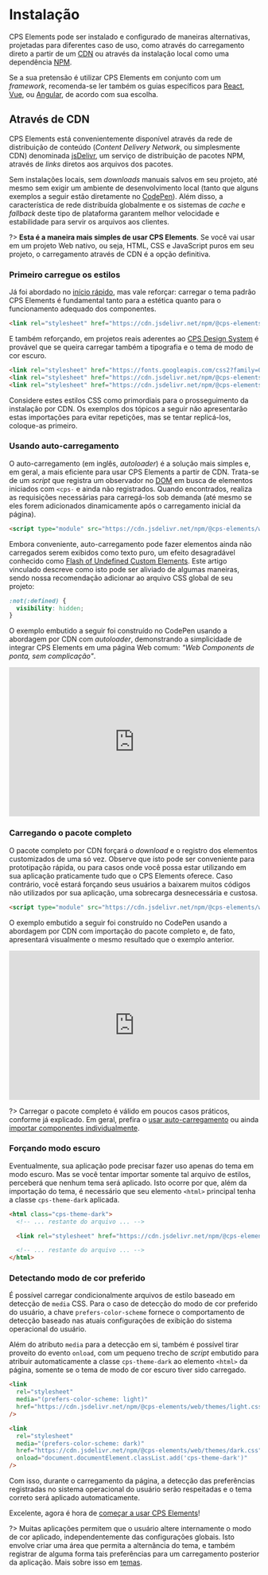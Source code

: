 # Instalação

CPS Elements pode ser instalado e configurado de maneiras alternativas, projetadas para diferentes caso de uso, como através do carregamento direto a partir de um [CDN](https://www.jsdelivr.com/package/npm/@cps-elements/web) ou através da instalação local como uma dependência [NPM](https://www.npmjs.com/package/@cps-elements/web).

Se a sua pretensão é utilizar CPS Elements em conjunto com um _framework_, recomenda-se ler também os guias específicos para [React](/frameworks/react), [Vue](/frameworks/vue), ou [Angular](/frameworks/angular), de acordo com sua escolha.

## Através de CDN

CPS Elements está convenientemente disponível através da rede de distribuição de conteúdo (_Content Delivery Network_, ou simplesmente CDN) denominada [jsDelivr](https://www.jsdelivr.com/about), um serviço de distribuição de pacotes NPM, através de _links_ diretos aos arquivos dos pacotes.

Sem instalações locais, sem _downloads_ manuais salvos em seu projeto, até mesmo sem exigir um ambiente de desenvolvimento local (tanto que alguns exemplos a seguir estão diretamente no [CodePen](https://codepen.io/)). Além disso, a característica de rede distribuída globalmente e os sistemas de _cache_ e _fallback_ deste tipo de plataforma garantem melhor velocidade e estabilidade para servir os arquivos aos clientes.

?> **Esta é a maneira mais simples de usar CPS Elements**. Se você vai usar em um projeto Web nativo, ou seja, HTML, CSS e JavaScript puros em seu projeto, o carregamento através de CDN é a opção definitiva.

### Primeiro carregue os estilos

Já foi abordado no [início rápido](/#início-rápido), mas vale reforçar: carregar o tema padrão CPS Elements é fundamental tanto para a estética quanto para o funcionamento adequado dos componentes.

```html
<link rel="stylesheet" href="https://cdn.jsdelivr.net/npm/@cps-elements/web/themes/light.css" />
```

E também reforçando, em projetos reais aderentes ao [CPS Design System](https://cpsrepositorio.github.io/cps-design-system/) é provável que se queira carregar também a tipografia e o tema de modo de cor escuro.

```html
<link rel="stylesheet" href="https://fonts.googleapis.com/css2?family=Open+Sans:wght@400;600;700&display=swap" />
<link rel="stylesheet" href="https://cdn.jsdelivr.net/npm/@cps-elements/web/themes/light.css" />
<link rel="stylesheet" href="https://cdn.jsdelivr.net/npm/@cps-elements/web/themes/dark.css" />
```

Considere estes estilos CSS como primordiais para o prosseguimento da instalação por CDN. Os exemplos dos tópicos a seguir não apresentarão estas importações para evitar repetições, mas se tentar replicá-los, coloque-as primeiro.

### Usando auto-carregamento

O auto-carregamento (em inglês, _autoloader_) é a solução mais simples e, em geral, a mais eficiente para usar CPS Elements a partir de CDN. Trata-se de um _script_ que registra um observador no [DOM](https://developer.mozilla.org/pt-BR/docs/Web/API/Document_Object_Model) em busca de elementos iniciados com `<cps-` e ainda não registrados. Quando encontrados, realiza as requisições necessárias para carregá-los sob demanda (até mesmo se eles forem adicionados dinamicamente após o carregamento inicial da página).

```html
<script type="module" src="https://cdn.jsdelivr.net/npm/@cps-elements/web/autoloader.js"></script>
```

Embora conveniente, auto-carregamento pode fazer elementos ainda não carregados serem exibidos como texto puro, um efeito desagradável conhecido como [Flash of Undefined Custom Elements](https://www.abeautifulsite.net/posts/flash-of-undefined-custom-elements/). Este artigo vinculado descreve como isto pode ser aliviado de algumas maneiras, sendo nossa recomendação adicionar ao arquivo CSS global de seu projeto:

```css
:not(:defined) {
  visibility: hidden;
}
```

O exemplo embutido a seguir foi construído no CodePen usando a abordagem por CDN com _autoloader_, demonstrando a simplicidade de integrar CPS Elements em uma página Web comum: _"Web Components de ponta, sem complicação"_.

<iframe height="300" style="width: 100%;" scrolling="no" title="CPS Elements - Web Nativa - Auto Carregamento" src="https://codepen.io/ErickPetru/embed/GRXezYm?default-tab=html%2Cresult&theme-id=light" frameborder="no" loading="lazy" allowtransparency="true" allowfullscreen="true">
  See the Pen <a href="https://codepen.io/ErickPetru/pen/GRXezYm">
  CPS Elements - Web Nativa - Auto Carregamento</a> by Erick Petrucelli (<a href="https://codepen.io/ErickPetru">@ErickPetru</a>)
  on <a href="https://codepen.io">CodePen</a>.
</iframe>

### Carregando o pacote completo

O pacote completo por CDN forçará o _download_ e o registro dos elementos customizados de uma só vez. Observe que isto pode ser conveniente para prototipação rápida, ou para casos onde você possa estar utilizando em sua aplicação praticamente tudo que o CPS Elements oferece. Caso contrário, você estará forçando seus usuários a baixarem muitos códigos não utilizados por sua aplicação, uma sobrecarga desnecessária e custosa.

```html
<script type="module" src="https://cdn.jsdelivr.net/npm/@cps-elements/web/all.js"></script>
```

O exemplo embutido a seguir foi construído no CodePen usando a abordagem por CDN com importação do pacote completo e, de fato, apresentará visualmente o mesmo resultado que o exemplo anterior.

<iframe height="300" style="width: 100%;" scrolling="no" title="CPS Elements - Web Nativa - Pacote Completo" src="https://codepen.io/ErickPetru/embed/poOqJbY?default-tab=html%2Cresult&theme-id=light" frameborder="no" loading="lazy" allowtransparency="true" allowfullscreen="true">
  See the Pen <a href="https://codepen.io/ErickPetru/pen/poOqJbY">
  CPS Elements - Web Nativa - Pacote Completo</a> by Erick Petrucelli (<a href="https://codepen.io/ErickPetru">@ErickPetru</a>)
  on <a href="https://codepen.io">CodePen</a>.
</iframe>

?> Carregar o pacote completo é válido em poucos casos práticos, conforme já explicado. Em geral, prefira o [usar auto-carregamento](#usando-auto-carregamento) ou ainda [importar componentes individualmente](#importar-componentes-individualmente).

### Forçando modo escuro

Eventualmente, sua aplicação pode precisar fazer uso apenas do tema em modo escuro. Mas se você tentar importar somente tal arquivo de estilos, perceberá que nenhum tema será aplicado. Isto ocorre por que, além da importação do tema, é necessário que seu elemento `<html>` principal tenha a classe `cps-theme-dark` aplicada.

```html
<html class="cps-theme-dark">
  <!-- ... restante do arquivo ... -->

  <link rel="stylesheet" href="https://cdn.jsdelivr.net/npm/@cps-elements/web/themes/dark.css" />

  <!-- ... restante do arquivo ... -->
</html>
```

### Detectando modo de cor preferido

É possível carregar condicionalmente arquivos de estilo baseado em detecção de `media` CSS. Para o caso de detecção do modo de cor preferido do usuário, a chave `prefers-color-scheme` fornece o comportamento de detecção baseado nas atuais configurações de exibição do sistema operacional do usuário.

Além do atributo `media` para a detecção em si, também é possível tirar proveito do evento `onload`, com um pequeno trecho de _script_ embutido para atribuir automaticamente a classe `cps-theme-dark` ao elemento `<html>` da página, somente se o tema de modo de cor escuro tiver sido carregado.

```html
<link
  rel="stylesheet"
  media="(prefers-color-scheme: light)"
  href="https://cdn.jsdelivr.net/npm/@cps-elements/web/themes/light.css"
/>

<link
  rel="stylesheet"
  media="(prefers-color-scheme: dark)"
  href="https://cdn.jsdelivr.net/npm/@cps-elements/web/themes/dark.css"
  onload="document.documentElement.classList.add('cps-theme-dark')"
/>
```

Com isso, durante o carregamento da página, a detecção das preferências registradas no sistema operacional do usuário serão respeitadas e o tema correto será aplicado automaticamente.

Excelente, agora é hora de [começar a usar CPS Elements](/fundamentos/utilização)!

?> Muitas aplicações permitem que o usuário altere internamente o modo de cor aplicado, independentemente das configurações globais. Isto envolve criar uma área que permita a alternância do tema, e também registrar de alguma forma tais preferências para um carregamento posterior da aplicação. Mais sobre isso em [temas](/fundamentos/temas#modo-escuro).
